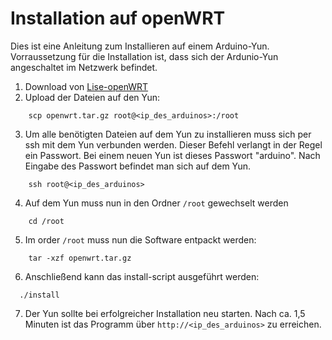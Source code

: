 # Installation auf openWRT
Dies ist eine Anleitung zum Installieren auf einem Arduino-Yun. Vorraussetzung für die Installation ist, dass sich der Ardunio-Yun angeschaltet im Netzwerk befindet.

  1. Download von [Lise-openWRT](http://lise.education/download/Lise-openWRT.zip)
  2. Upload der Dateien auf den Yun:
```
    scp openwrt.tar.gz root@<ip_des_arduinos>:/root
```
  3. Um alle benötigten Dateien auf dem Yun zu installieren muss sich per ssh mit dem Yun verbunden werden. Dieser Befehl verlangt in der Regel ein Passwort. Bei einem neuen Yun ist dieses Passwort "arduino". Nach Eingabe des Passwort befindet man sich auf dem Yun.
```
    ssh root@<ip_des_arduinos>
```
  4. Auf dem Yun muss nun in den Ordner `/root` gewechselt werden
```
    cd /root
```
  5. Im order `/root` muss nun die Software entpackt werden:
```
    tar -xzf openwrt.tar.gz
```
  6. Anschließend kann das install-script ausgeführt werden:
``` 
  ./install
```
  7. Der Yun sollte bei erfolgreicher Installation neu starten. Nach ca. 1,5 Minuten ist das Programm über `http://<ip_des_arduinos>` zu erreichen.